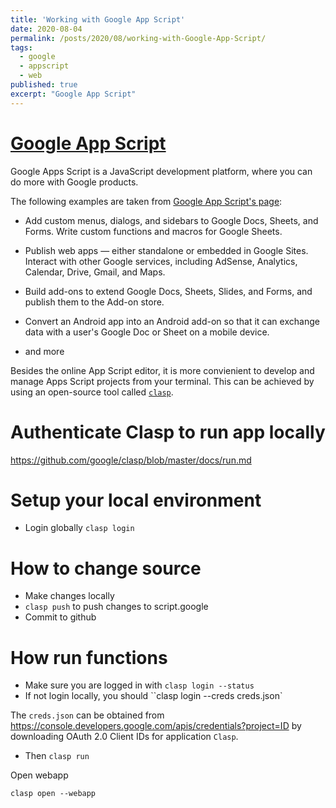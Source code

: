 ```yaml
---
title: 'Working with Google App Script'
date: 2020-08-04
permalink: /posts/2020/08/working-with-Google-App-Script/
tags:
  - google
  - appscript
  - web
published: true
excerpt: "Google App Script"
---
```

# [Google App Script](https://developers.google.com/apps-script/overview)
Google Apps Script is a JavaScript development platform, where you can do more with Google products. 

The following examples are taken from [Google App Script's page](https://developers.google.com/apps-script/overview):

* Add custom menus, dialogs, and sidebars to Google Docs, Sheets, and Forms.
Write custom functions and macros for Google Sheets.

* Publish web apps — either standalone or embedded in Google Sites.
Interact with other Google services, including AdSense, Analytics, Calendar, Drive, Gmail, and Maps.

* Build add-ons to extend Google Docs, Sheets, Slides, and Forms, and publish them to the Add-on store.
* Convert an Android app into an Android add-on so that it can exchange data with a user's Google Doc or Sheet on a mobile device.

* and more


Besides the online App Script editor, it is more convienient to develop and manage Apps Script projects from your terminal. This can be achieved by using an open-source tool called [`clasp`](http://g.co/codelabs/clasp).

# Authenticate Clasp to run app locally
https://github.com/google/clasp/blob/master/docs/run.md


# Setup your local environment

* Login globally
`clasp login` 

# How to change source
* Make changes locally
* `clasp push` to push changes to script.google
* Commit to github

# How run functions
* Make sure you are logged in with `clasp login --status`
* If not login locally, you should ``clasp login --creds creds.json`

The `creds.json` can be obtained from https://console.developers.google.com/apis/credentials?project=ID by downloading OAuth 2.0 Client IDs for application `Clasp`.


* Then `clasp run`

Open webapp

`clasp open --webapp`
